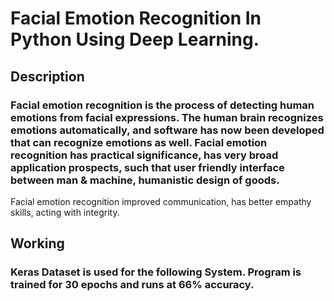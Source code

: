 # Facial Emotion Recognition In Python Using Deep Learning.
## Description
### Facial emotion recognition is the process of detecting human emotions from facial expressions. The human brain recognizes emotions automatically, and software has now been developed that can recognize emotions as well. Facial emotion recognition has practical significance, has very broad application prospects, such that user friendly interface between man & machine, humanistic design of goods.
Facial emotion recognition improved communication, has better empathy skills, acting with integrity.
## Working
### Keras Dataset is used for the following System. Program is trained for 30 epochs and runs at 66% accuracy.

